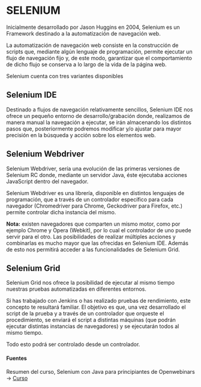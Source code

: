 # SELENIUM

Inicialmente desarrollado por Jason Huggins en 2004, Selenium es un Framework destinado a la automatización de navegación web.

La automatización de navegación web consiste en la construcción de scripts que, mediante algún lenguaje de programación, permite ejecutar un flujo de navegación fijo y, de este modo, garantizar que el comportamiento de dicho flujo se conserva a lo largo de la vida de la página web.

Selenium cuenta con tres variantes disponibles

## Selenium IDE
Destinado a flujos de navegación relativamente sencillos, Selenium IDE nos ofrece un pequeño entorno de desarrollo/grabación donde, realizamos de manera manual la navegación a ejecutar, se irán almacenando los distintos pasos que, posteriormente podremos modificar y/o ajustar para mayor precisión en la búsqueda y acción sobre los elementos web.

## Selenium Webdriver
Selenium Webdriver, sería una evolución de las primeras versiones de Selenium RC donde, mediante un servidor Java, éste ejecutaba acciones JavaScript dentro del navegador.

Selenium Webdriver es una librería, disponible en distintos lenguajes de programación, que a través de un controlador específico para cada navegador (Chromedriver para Chrome, Geckodriver para Firefox, etc.) permite controlar dicha instancia del mismo.

**Nota:** existen navegadores que comparten un mismo motor, como por ejemplo Chrome y Opera (Webkit), por lo cual el controlador de uno puede servir para el otro.
Las posibilidades de realizar múltiples acciones y combinarlas es mucho mayor que las ofrecidas en Selenium IDE. Además de esto nos permitirá acceder a las funcionalidades de Selenium Grid.

## Selenium Grid
Selenium Grid nos ofrece la posibilidad de ejecutar al mismo tiempo nuestras pruebas automatizadas en diferentes entornos.

Si has trabajado con Jenkins o has realizado pruebas de rendimiento, este concepto te resultará familiar. El objetivo es que, una vez desarrollado el script de la prueba y a través de un controlador que orqueste el procedimiento, se enviará el script a distintas máquinas (que podrán ejecutar distintas instancias de navegadores) y se ejecutarán todos al mismo tiempo.

Todo esto podrá ser controlado desde un controlador.

#### Fuentes 
Resumen del curso, Selenium con Java para principiantes de Openwebinars -> [Curso]

[//]: # (Enlaces)
[Curso]: https://openwebinars.net/academia/portada/selenium-principiantes/